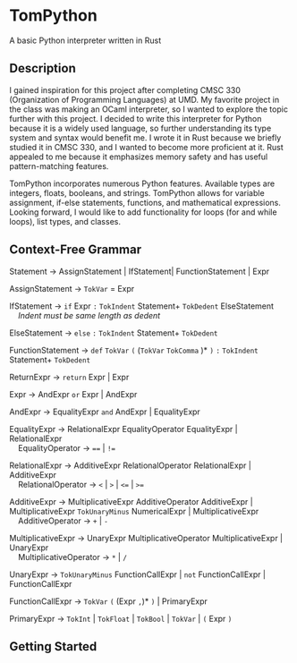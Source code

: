 # TomPython
A basic Python interpreter written in Rust

## Description
I gained inspiration for this project after completing CMSC 330 (Organization of Programming Languages) at UMD. My favorite project in the class was making an OCaml interpreter, so I wanted to explore the topic further with this project.
I decided to write this interpreter for Python because it is a widely used language, so further understanding its type system and syntax would benefit me. I wrote it in Rust because we briefly studied it in CMSC 330, and I wanted to become more proficient at it.
Rust appealed to me because it emphasizes memory safety and has useful pattern-matching features.

TomPython incorporates numerous Python features. Available types are integers, floats, booleans, and strings. TomPython allows for variable assignment, if-else statements, functions, and mathematical expressions.
Looking forward, I would like to add functionality for loops (for and while loops), list types, and classes.

## Context-Free Grammar
Statement -> AssignStatement | IfStatement| FunctionStatement | Expr 

AssignStatement -> ```TokVar``` = Expr

IfStatement -> ```if``` Expr ```:``` ```TokIndent``` Statement+ ```TokDedent``` ElseStatement<br>&nbsp;&nbsp;&nbsp;&nbsp;*Indent must be same length as dedent*
    
ElseStatement -> ```else``` ```:``` ```TokIndent``` Statement+ ```TokDedent```

FunctionStatement -> ```def``` ```TokVar``` ```(``` (```TokVar``` ```TokComma``` )* ```)``` ```:``` ```TokIndent``` Statement+  ```TokDedent```

ReturnExpr -> ```return``` Expr | Expr

Expr -> AndExpr ```or``` Expr | AndExpr

AndExpr -> EqualityExpr ```and``` AndExpr | EqualityExpr

EqualityExpr -> RelationalExpr EqualityOperator EqualityExpr | RelationalExpr <br>&nbsp;&nbsp;&nbsp;&nbsp;EqualityOperator -> ```==``` | ```!=```

RelationalExpr -> AdditiveExpr RelationalOperator RelationalExpr | AdditiveExpr <br>&nbsp;&nbsp;&nbsp;&nbsp;RelationalOperator -> ```<``` | ```>``` | ```<=``` | ```>=```

AdditiveExpr -> MultiplicativeExpr AdditiveOperator AdditiveExpr | MultiplicativeExpr ```TokUnaryMinus``` NumericalExpr | MultiplicativeExpr <br>&nbsp;&nbsp;&nbsp;&nbsp;AdditiveOperator -> ```+``` | ```-```

MultiplicativeExpr -> UnaryExpr MultiplicativeOperator MultiplicativeExpr | UnaryExpr <br>&nbsp;&nbsp;&nbsp;&nbsp;MultiplicativeOperator -> ```*``` | ```/```

UnaryExpr -> ```TokUnaryMinus``` FunctionCallExpr | ```not``` FunctionCallExpr | FunctionCallExpr

FunctionCallExpr -> ```TokVar``` ```(``` (Expr ```,```)* ```)``` | PrimaryExpr

PrimaryExpr -> ```TokInt``` | ```TokFloat``` | ```TokBool``` | ```TokVar``` | ```(``` Expr ```)```

## Getting Started
